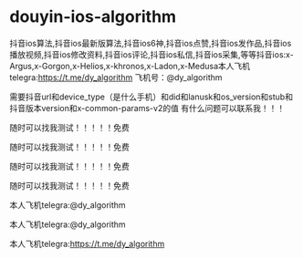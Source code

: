 # douyin-ios-algorithm
抖音ios算法,抖音ios最新版算法,抖音ios6神,抖音ios点赞,抖音ios发作品,抖音ios播放视频,抖音ios修改资料,抖音ios评论,抖音ios私信,抖音ios采集,等等抖音ios:x-Argus,x-Gorgon,x-Helios,x-khronos,x-Ladon,x-Medusa本人飞机telegra:https://t.me/dy_algorithm 飞机号：@dy_algorithm


需要抖音url和device_type（是什么手机）和did和lanusk和os_version和stub和抖音版本version和x-common-params-v2的值 有什么问题可以联系我！！！

随时可以找我测试！！！！！免费

随时可以找我测试！！！！！免费

随时可以找我测试！！！！！免费

随时可以找我测试！！！！！免费

本人飞机telegra:@dy_algorithm

本人飞机telegra:@dy_algorithm

本人飞机telegra:https://t.me/dy_algorithm
